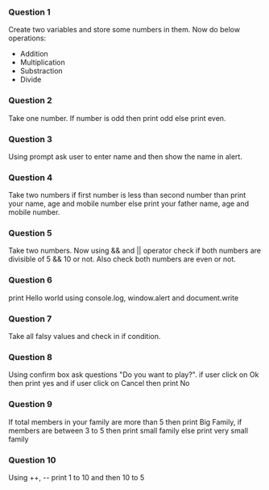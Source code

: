 ### Question 1

Create two variables and store some numbers in them. Now do below operations:

- Addition
- Multiplication
- Substraction
- Divide

### Question 2

Take one number. If number is odd then print odd else print even.

### Question 3

Using prompt ask user to enter name and then show the name in alert.

### Question 4

Take two numbers if first number is less than second number than print your name, age and mobile number else print your father name, age and mobile number.

### Question 5

Take two numbers. Now using && and || operator check if both numbers are divisible of 5 && 10 or not. Also check both numbers are even or not.

### Question 6

print Hello world using console.log, window.alert and document.write

### Question 7

Take all falsy values and check in if condition.

### Question 8

Using confirm box ask questions "Do you want to play?". if user click on Ok then print yes and if user click on Cancel then print No

### Question 9

If total members in your family are more than 5 then print Big Family, if members are between 3 to 5 then print small family else print very small family

### Question 10

Using ++, -- print 1 to 10 and then 10 to 5
